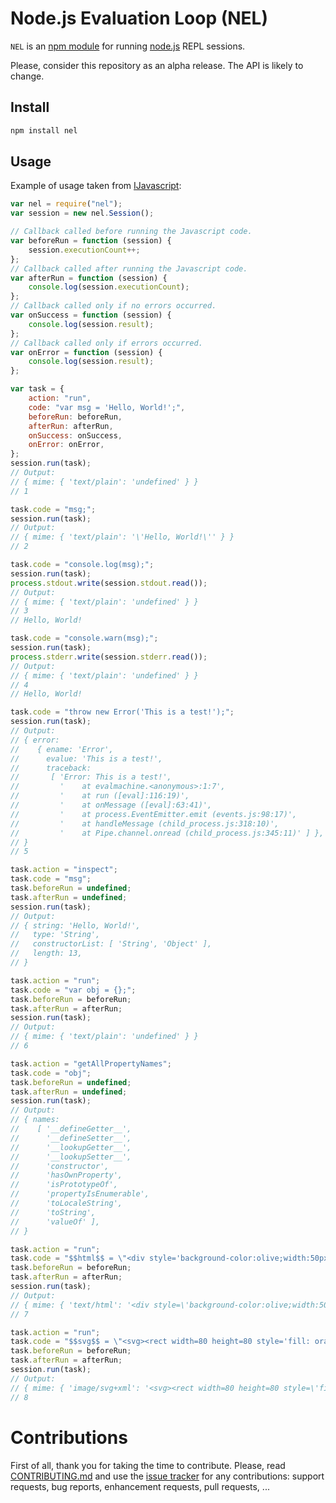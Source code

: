 # Node.js Evaluation Loop (NEL)

`NEL` is an [npm module](https://www.npmjs.com/) for running
[node.js](https://nodejs.org/) REPL sessions.

Please, consider this repository as an alpha release. The API is likely to
change.

## Install

```sh
npm install nel
```

## Usage

Example of usage taken from
[IJavascript](https://github.com/n-riesco/ijavascript):

```javascript
var nel = require("nel");
var session = new nel.Session();

// Callback called before running the Javascript code.
var beforeRun = function (session) {
    session.executionCount++;
};
// Callback called after running the Javascript code.
var afterRun = function (session) {
    console.log(session.executionCount);
};
// Callback called only if no errors occurred.
var onSuccess = function (session) {
    console.log(session.result);
};
// Callback called only if errors occurred.
var onError = function (session) {
    console.log(session.result);
};

var task = {
    action: "run",
    code: "var msg = 'Hello, World!';",
    beforeRun: beforeRun,
    afterRun: afterRun,
    onSuccess: onSuccess,
    onError: onError,
};
session.run(task);
// Output:
// { mime: { 'text/plain': 'undefined' } }
// 1

task.code = "msg;";
session.run(task);
// Output:
// { mime: { 'text/plain': '\'Hello, World!\'' } }
// 2

task.code = "console.log(msg);";
session.run(task);
process.stdout.write(session.stdout.read());
// Output:
// { mime: { 'text/plain': 'undefined' } }
// 3
// Hello, World!

task.code = "console.warn(msg);";
session.run(task);
process.stderr.write(session.stderr.read());
// Output:
// { mime: { 'text/plain': 'undefined' } }
// 4
// Hello, World!

task.code = "throw new Error('This is a test!');";
session.run(task);
// Output:
// { error:
//    { ename: 'Error',
//      evalue: 'This is a test!',
//      traceback:
//       [ 'Error: This is a test!',
//         '    at evalmachine.<anonymous>:1:7',
//         '    at run ([eval]:116:19)',
//         '    at onMessage ([eval]:63:41)',
//         '    at process.EventEmitter.emit (events.js:98:17)',
//         '    at handleMessage (child_process.js:318:10)',
//         '    at Pipe.channel.onread (child_process.js:345:11)' ] },
// }
// 5

task.action = "inspect";
task.code = "msg";
task.beforeRun = undefined;
task.afterRun = undefined;
session.run(task);
// Output:
// { string: 'Hello, World!',
//   type: 'String',
//   constructorList: [ 'String', 'Object' ],
//   length: 13,
// }

task.action = "run";
task.code = "var obj = {};";
task.beforeRun = beforeRun;
task.afterRun = afterRun;
session.run(task);
// Output:
// { mime: { 'text/plain': 'undefined' } }
// 6

task.action = "getAllPropertyNames";
task.code = "obj";
task.beforeRun = undefined;
task.afterRun = undefined;
session.run(task);
// Output:
// { names:
//    [ '__defineGetter__',
//      '__defineSetter__',
//      '__lookupGetter__',
//      '__lookupSetter__',
//      'constructor',
//      'hasOwnProperty',
//      'isPrototypeOf',
//      'propertyIsEnumerable',
//      'toLocaleString',
//      'toString',
//      'valueOf' ],
// }

task.action = "run";
task.code = "$$html$$ = \"<div style='background-color:olive;width:50px;height:50px'></div>\";";
task.beforeRun = beforeRun;
task.afterRun = afterRun;
session.run(task);
// Output:
// { mime: { 'text/html': '<div style=\'background-color:olive;width:50px;height:50px\'></div>' } }
// 7

task.action = "run";
task.code = "$$svg$$ = \"<svg><rect width=80 height=80 style='fill: orange;'/></svg>\";";
task.beforeRun = beforeRun;
task.afterRun = afterRun;
session.run(task);
// Output:
// { mime: { 'image/svg+xml': '<svg><rect width=80 height=80 style=\'fill: orange;\'/></svg>' } }
// 8
```

# Contributions

First of all, thank you for taking the time to contribute. Please, read
[CONTRIBUTING.md](https://github.com/n-riesco/nel/blob/master/CONTRIBUTING.md)
and use the [issue tracker](https://github.com/n-riesco/nel/issues) for
any contributions: support requests, bug reports, enhancement requests, pull
requests, ...
